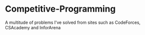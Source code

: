 # Competitive-Programming
A multitude of problems I've solved from sites such as CodeForces, CSAcademy and InforArena
